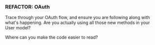 ### REFACTOR: OAuth

Trace through your OAuth flow, and ensure you are following along with what's happening. Are you actually using all those new methods in your User model? 

Where can you make the code easier to read?
